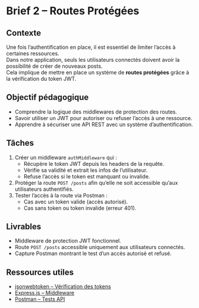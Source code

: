 # Brief 2 – Routes Protégées

## Contexte
Une fois l’authentification en place, il est essentiel de limiter l’accès à certaines ressources.  
Dans notre application, seuls les utilisateurs connectés doivent avoir la possibilité de créer de nouveaux posts.  
Cela implique de mettre en place un système de **routes protégées** grâce à la vérification du token JWT.

## Objectif pédagogique
- Comprendre la logique des middlewares de protection des routes.
- Savoir utiliser un JWT pour autoriser ou refuser l’accès à une ressource.
- Apprendre à sécuriser une API REST avec un système d’authentification.

## Tâches
1. Créer un middleware `authMiddleware` qui :  
   - Récupère le token JWT depuis les headers de la requête.  
   - Vérifie sa validité et extrait les infos de l’utilisateur.  
   - Refuse l’accès si le token est manquant ou invalide.  
2. Protéger la route `POST /posts` afin qu’elle ne soit accessible qu’aux utilisateurs authentifiés.  
3. Tester l’accès à la route via Postman :  
   - Cas avec un token valide (accès autorisé).  
   - Cas sans token ou token invalide (erreur 401).  

## Livrables
- Middleware de protection JWT fonctionnel.  
- Route `POST /posts` accessible uniquement aux utilisateurs connectés.  
- Capture Postman montrant le test d’un accès autorisé et refusé.  

## Ressources utiles
- [jsonwebtoken – Vérification des tokens](https://www.npmjs.com/package/jsonwebtoken)  
- [Express.js – Middleware](https://expressjs.com/en/guide/using-middleware.html)  
- [Postman – Tests API](https://learning.postman.com/docs/writing-scripts/test-scripts/)

